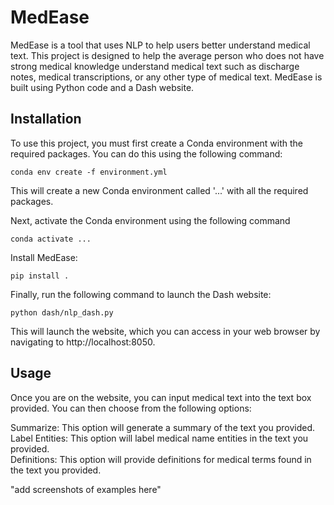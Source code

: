 # MedEase
MedEase is a tool that uses NLP to help users better understand medical text. This project is designed to help the average person who does not have strong medical knowledge understand medical text such as discharge notes, medical transcriptions, or any other type of medical text. MedEase is built using Python code and a Dash website.

## Installation
To use this project, you must first create a Conda environment with the required packages. You can do this using the following command:
```
conda env create -f environment.yml
```

This will create a new Conda environment called '...' with all the required packages.

Next, activate the Conda environment using the following command
```
conda activate ...
```

Install MedEase:
```
pip install .
```

Finally, run the following command to launch the Dash website:
```
python dash/nlp_dash.py
```

This will launch the website, which you can access in your web browser by navigating to http://localhost:8050.

## Usage
Once you are on the website, you can input medical text into the text box provided. You can then choose from the following options:

Summarize: This option will generate a summary of the text you provided.  
Label Entities: This option will label medical name entities in the text you provided.  
Definitions: This option will provide definitions for medical terms found in the text you provided.  

"add screenshots of examples here"


